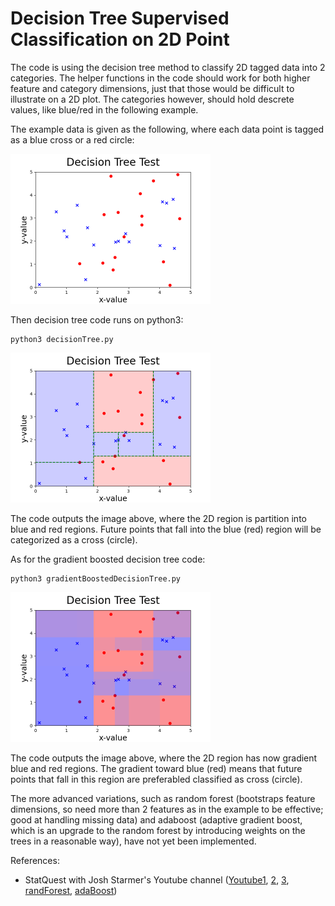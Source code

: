 # Decision Tree Supervised Classification on 2D Point
The code is using the decision tree method to classify 2D tagged data into 2 categories. The helper functions in the code should work for both higher feature and category dimensions, just that those would be difficult to illustrate on a 2D plot. The categories however, should hold descrete values, like blue/red in the following example.

The example data is given as the following, where each data point is tagged as a blue cross or a red circle:

<img src="https://github.com/SphericalCowww/ML_decisionTree/blob/main/input2DPlot0Data_Display.png" width="320" height="240">

Then decision tree code runs on python3:

    python3 decisionTree.py

<img src="https://github.com/SphericalCowww/ML_decisionTree/blob/main/input2DPlot1DecTree_Display.png" width="320" height="240">

The code outputs the image above, where the 2D region is partition into blue and red regions. Future points that fall into the blue (red) region will be categorized as a cross (circle).

As for the gradient boosted decision tree code:

    python3 gradientBoostedDecisionTree.py

<img src="https://github.com/SphericalCowww/ML_decisionTree/blob/main/input2DPlot2Boosted_Display.png" width="320" height="240">

The code outputs the image above, where the 2D region has now gradient blue and red regions. The gradient toward blue (red) means that future points that fall in this region are preferabled classified as cross (circle).

The more advanced variations, such as random forest (bootstraps feature dimensions, so need more than 2 features as in the example to be effective; good at handling missing data) and adaboost (adaptive gradient boost, which is an upgrade to the random forest by introducing weights on the trees in a reasonable way), have not yet been implemented.

References:
- StatQuest with Josh Starmer's Youtube channel (<a href="https://www.youtube.com/watch?v=_L39rN6gz7Y">Youtube1</a>, <a href="https://www.youtube.com/watch?v=g9c66TUylZ4">2</a>, <a href="https://www.youtube.com/watch?v=3CC4N4z3GJc">3</a>, <a href="https://www.youtube.com/watch?v=J4Wdy0Wc_xQ">randForest</a>, <a href="https://www.youtube.com/watch?v=LsK-xG1cLYA">adaBoost</a>)
